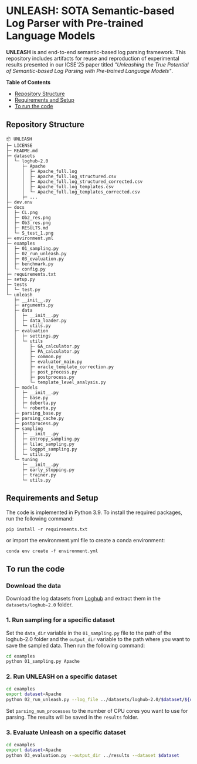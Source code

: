 # UNLEASH: SOTA Semantic-based Log Parser with Pre-trained Language Models

__UNLEASH__ is and end-to-end semantic-based log parsing framework. This repository includes artifacts for reuse and reproduction of experimental results presented in our ICSE'25 paper titled _"Unleashing the True Potential of Semantic-based Log Parsing with Pre-trained Language Models"_.

__Table of Contents__
- [Repository Structure](#repository-structure)
- [Requirements and Setup](#requirements-and-setup)
- [To run the code](#to-run-the-code)

## Repository Structure
```
📦 UNLEASH
├─ LICENSE
├─ README.md
├─ datasets
│  └─ loghub-2.0
│     ├─ Apache
│     │  ├─ Apache_full.log
│     │  ├─ Apache_full.log_structured.csv
│     │  ├─ Apache_full.log_structured_corrected.csv
│     │  ├─ Apache_full.log_templates.csv
│     │  └─ Apache_full.log_templates_corrected.csv
│     ├─ ...
├─ dev.env
├─ docs
│  ├─ CL.png
│  ├─ Ob2_res.png
│  ├─ Ob3_res.png
│  ├─ RESULTS.md
│  └─ S_test_1.png
├─ environment.yml
├─ examples
│  ├─ 01_sampling.py
│  ├─ 02_run_unleash.py
│  ├─ 03_evaluation.py
│  ├─ benchmark.py
│  └─ config.py
├─ requirements.txt
├─ setup.py
├─ tests
│  └─ test.py
└─ unleash
   ├─ __init__.py
   ├─ arguments.py
   ├─ data
   │  ├─ __init__.py
   │  ├─ data_loader.py
   │  └─ utils.py
   ├─ evaluation
   │  ├─ settings.py
   │  └─ utils
   │     ├─ GA_calculator.py
   │     ├─ PA_calculator.py
   │     ├─ common.py
   │     ├─ evaluator_main.py
   │     ├─ oracle_template_correction.py
   │     ├─ post_process.py
   │     ├─ postprocess.py
   │     └─ template_level_analysis.py
   ├─ models
   │  ├─ __init__.py
   │  ├─ base.py
   │  ├─ deberta.py
   │  └─ roberta.py
   ├─ parsing_base.py
   ├─ parsing_cache.py
   ├─ postprocess.py
   ├─ sampling
   │  ├─ __init__.py
   │  ├─ entropy_sampling.py
   │  ├─ lilac_sampling.py
   │  ├─ logppt_sampling.py
   │  └─ utils.py
   └─ tuning
      ├─ __init__.py
      ├─ early_stopping.py
      ├─ trainer.py
      └─ utils.py
```


## Requirements and Setup
The code is implemented in Python 3.9. To install the required packages, run the following command:
```
pip install -r requirements.txt
```
or import the environment.yml file to create a conda environment:
```
conda env create -f environment.yml
```

## To run the code
### Download the data
Download the log datasets from [Loghub](https://zenodo.org/records/8275861) and extract them in the `datasets/loghub-2.0` folder.

### 1. Run sampling for a specific dataset
Set the `data_dir` variable in the `01_sampling.py` file to the path of the loghub-2.0 folder and the `output_dir` variable to the path where you want to save the sampled data.
Then run the following command:

```bash
cd examples
python 01_sampling.py Apache
```

### 2. Run UNLEASH on a specific dataset
```bash
cd examples
export dataset=Apache
python 02_run_unleash.py --log_file ../datasets/loghub-2.0/$dataset/${dataset}_full.log_structured.csv --model_name_or_path roberta-base --train_file ../datasets/loghub-2.0/$dataset/samples/entropy_32.json --validation_file ../datasets/loghub-2.0/$dataset/validation.json --dataset_name $dataset --parsing_num_processes 1 --output_dir ../results --max_train_steps 1000
```
Set `parsing_num_processes` to the number of CPU cores you want to use for parsing. The results will be saved in the `results` folder.

### 3. Evaluate Unleash on a specific dataset
```bash
cd examples
export dataset=Apache
python 03_evaluation.py --output_dir ../results --dataset $dataset
```
